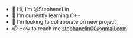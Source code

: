 - 👋 Hi, I’m @StephaneLin
- 🌱 I’m currently learning C++
- 💞️ I’m looking to collaborate on new project
- 📫 How to reach me stephanelin00@gmail.com

<!---
StephaneLin/StephaneLin is a ✨ special ✨ repository because its `README.md` (this file) appears on your GitHub profile.
You can click the Preview link to take a look at your changes.
--->

